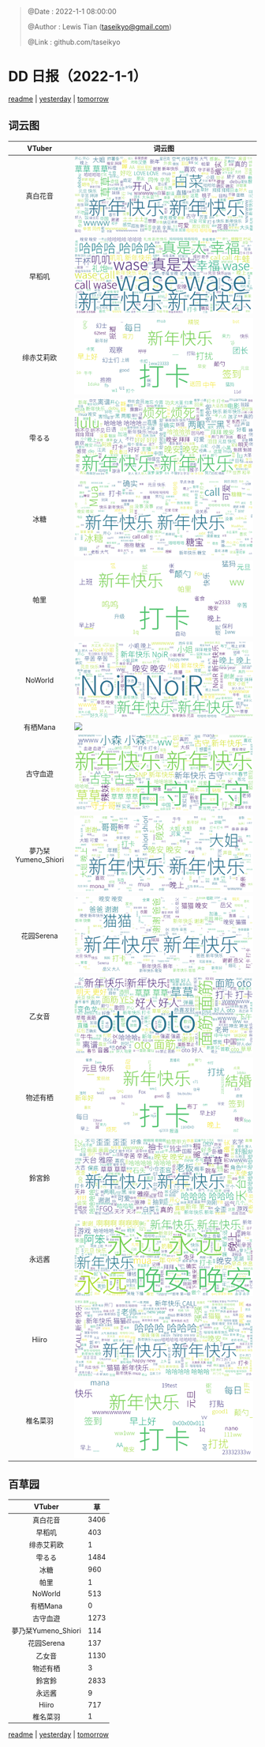 > @Date    : 2022-1-1 08:00:00
>
> @Author  : Lewis Tian (taseikyo@gmail.com)
>
> @Link    : github.com/taseikyo

# DD 日报（2022-1-1）

[readme](../README.md) | [yesterday](2021-12-31.md) | [tomorrow](2022-1-2.md)

## 词云图

|VTuber|词云图|
|:-:|-|
|真白花音|![](../../images/daily/21402309_2022-1-1_purge_wordcloud.png)|
|早稻叽|![](../../images/daily/41682_2022-1-1_purge_wordcloud.png)|
|绯赤艾莉欧|![](../../images/daily/21396545_2022-1-1_purge_wordcloud.png)|
|雫るる|![](../../images/daily/21013446_2022-1-1_purge_wordcloud.png)|
|冰糖|![](../../images/daily/876396_2022-1-1_purge_wordcloud.png)|
|帕里|![](../../images/daily/4895312_2022-1-1_purge_wordcloud.png)|
|NoWorld|![](../../images/daily/21448649_2022-1-1_purge_wordcloud.png)|
|有栖Mana|![](../../images/daily/6542258_2022-1-1_purge_wordcloud.png)|
|古守血遊|![](../../images/daily/8725120_2022-1-1_purge_wordcloud.png)|
|夢乃栞Yumeno_Shiori|![](../../images/daily/14052636_2022-1-1_purge_wordcloud.png)|
|花园Serena|![](../../images/daily/14327465_2022-1-1_purge_wordcloud.png)|
|乙女音|![](../../images/daily/21320551_2022-1-1_purge_wordcloud.png)|
|物述有栖|![](../../images/daily/21449083_2022-1-1_purge_wordcloud.png)|
|鈴宮鈴|![](../../images/daily/21685677_2022-1-1_purge_wordcloud.png)|
|永远酱|![](../../images/daily/21701071_2022-1-1_purge_wordcloud.png)|
|Hiiro|![](../../images/daily/21919321_2022-1-1_purge_wordcloud.png)|
|椎名菜羽|![](../../images/daily/22347054_2022-1-1_purge_wordcloud.png)|

## 百草园

|VTuber|草|
|:-:|-|
|真白花音|3406|
|早稻叽|403|
|绯赤艾莉欧|1|
|雫るる|1484|
|冰糖|960|
|帕里|1|
|NoWorld|513|
|有栖Mana|0|
|古守血遊|1273|
|夢乃栞Yumeno_Shiori|114|
|花园Serena|137|
|乙女音|1130|
|物述有栖|3|
|鈴宮鈴|2833|
|永远酱|9|
|Hiiro|717|
|椎名菜羽|1|

[readme](../README.md) | [yesterday](2021-12-31.md) | [tomorrow](2022-1-2.md)
